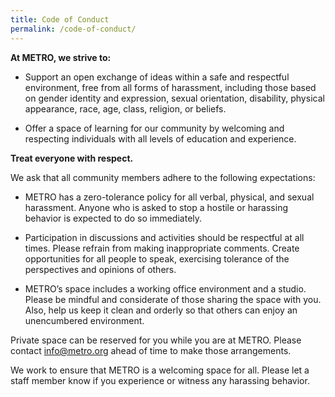 ```yaml
---
title: Code of Conduct
permalink: /code-of-conduct/
---
```


**At METRO, we strive to:**

* Support an open exchange of ideas within a safe and respectful environment, free from all forms of harassment, including those based on gender identity and expression, sexual orientation, disability, physical appearance, race, age, class, religion, or beliefs.

* Offer a space of learning for our community by welcoming and respecting individuals with all levels of education and experience.

**Treat everyone with respect.**

We ask that all community members adhere to the following expectations:

* METRO has a zero-tolerance policy for all verbal, physical, and sexual harassment. Anyone who is asked to stop a hostile or harassing behavior is expected to do so immediately.

* Participation in discussions and activities should be respectful at all times. Please refrain from making inappropriate comments. Create opportunities for all people to speak, exercising tolerance of the perspectives and opinions of others.

* METRO’s space includes a working office environment and a studio. Please be mindful and considerate of those sharing the space with you. Also, help us keep it clean and orderly so that others can enjoy an unencumbered environment.

Private space can be reserved for you while you are at METRO. Please contact info@metro.org ahead of time to make those arrangements.

We work to ensure that METRO is a welcoming space for all. Please let a staff member know if you experience or witness any harassing behavior. 
